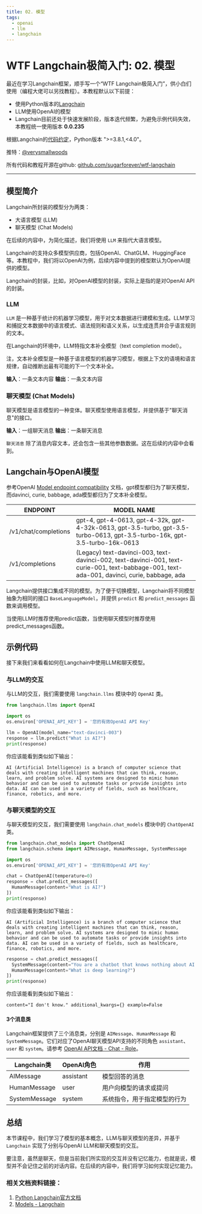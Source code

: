 ```yaml
---
title: 02. 模型
tags:
  - openai
  - llm
  - langchain
---
```


# WTF Langchain极简入门: 02. 模型

最近在学习Langchain框架，顺手写一个“WTF Langchain极简入门”，供小白们使用（编程大佬可以另找教程）。本教程默认以下前提：
- 使用Python版本的[Langchain](https://github.com/hwchase17/langchain)
- LLM使用OpenAI的模型
- Langchain目前还处于快速发展阶段，版本迭代频繁，为避免示例代码失效，本教程统一使用版本 **0.0.235**

根据Langchain的[代码约定](https://github.com/hwchase17/langchain/blob/v0.0.235/pyproject.toml#L14C1-L14C24)，Python版本 ">=3.8.1,<4.0"。

推特：[@verysmallwoods](https://twitter.com/verysmallwoods)

所有代码和教程开源在github: [github.com/sugarforever/wtf-langchain](https://github.com/sugarforever/wtf-langchain)

-----

## 模型简介

Langchain所封装的模型分为两类：
- 大语言模型 (LLM)
- 聊天模型 (Chat Models)

在后续的内容中，为简化描述，我们将使用 `LLM` 来指代大语言模型。

Langchain的支持众多模型供应商，包括OpenAI、ChatGLM、HuggingFace等。本教程中，我们将以OpenAI为例，后续内容中提到的模型默认为OpenAI提供的模型。

Langchain的封装，比如，对OpenAI模型的封装，实际上是指的是对OpenAI API的封装。

### LLM

`LLM` 是一种基于统计的机器学习模型，用于对文本数据进行建模和生成。LLM学习和捕捉文本数据中的语言模式、语法规则和语义关系，以生成连贯并合乎语言规则的文本。

在Langchain的环境中，LLM特指文本补全模型（text completion model）。

注，文本补全模型是一种基于语言模型的机器学习模型，根据上下文的语境和语言规律，自动推断出最有可能的下一个文本补全。

**输入**：一条文本内容
**输出**：一条文本内容

### 聊天模型 (Chat Models)

聊天模型是语言模型的一种变体。聊天模型使用语言模型，并提供基于"聊天消息"的接口。

**输入**：一组聊天消息
**输出**：一条聊天消息

`聊天消息` 除了消息内容文本，还会包含一些其他参数数据。这在后续的内容中会看到。

## Langchain与OpenAI模型

参考OpenAI [Model endpoint compatibility](https://platform.openai.com/docs/models/model-endpoint-compatibility) 文档，gpt模型都归为了聊天模型，而davinci, curie, babbage, ada模型都归为了文本补全模型。

| ENDPOINT | MODEL NAME |
| -------- | ------- |
| /v1/chat/completions | gpt-4, gpt-4-0613, gpt-4-32k, gpt-4-32k-0613, gpt-3.5-turbo, gpt-3.5-turbo-0613, gpt-3.5-turbo-16k, gpt-3.5-turbo-16k-0613 |
| /v1/completions | (Legacy)	text-davinci-003, text-davinci-002, text-davinci-001, text-curie-001, text-babbage-001, text-ada-001, davinci, curie, babbage, ada |

Langchain提供接口集成不同的模型。为了便于切换模型，Langchain将不同模型抽象为相同的接口 `BaseLanguageModel`，并提供 `predict` 和 `predict_messages` 函数来调用模型。

当使用LLM时推荐使用predict函数，当使用聊天模型时推荐使用predict_messages函数。

## 示例代码

接下来我们来看看如何在Langchain中使用LLM和聊天模型。
### 与LLM的交互

与LLM的交互，我们需要使用 `langchain.llms` 模块中的 `OpenAI` 类。

```python
from langchain.llms import OpenAI

import os
os.environ['OPENAI_API_KEY'] = '您的有效OpenAI API Key'

llm = OpenAI(model_name="text-davinci-003")
response = llm.predict("What is AI?")
print(response)
```

你应该能看到类似如下输出：

```shell
AI (Artificial Intelligence) is a branch of computer science that deals with creating intelligent machines that can think, reason, learn, and problem solve. AI systems are designed to mimic human behavior and can be used to automate tasks or provide insights into data. AI can be used in a variety of fields, such as healthcare, finance, robotics, and more.
```

### 与聊天模型的交互

与聊天模型的交互，我们需要使用 `langchain.chat_models` 模块中的 `ChatOpenAI` 类。

```python
from langchain.chat_models import ChatOpenAI
from langchain.schema import AIMessage, HumanMessage, SystemMessage

import os
os.environ['OPENAI_API_KEY'] = '您的有效OpenAI API Key'

chat = ChatOpenAI(temperature=0)
response = chat.predict_messages([ 
  HumanMessage(content="What is AI?")
])
print(response)
```

你应该能看到类似如下输出：

```shell
AI (Artificial Intelligence) is a branch of computer science that deals with creating intelligent machines that can think, reason, learn, and problem solve. AI systems are designed to mimic human behavior and can be used to automate tasks or provide insights into data. AI can be used in a variety of fields, such as healthcare, finance, robotics, and more.
```

```python
response = chat.predict_messages([
  SystemMessage(content="You are a chatbot that knows nothing about AI. When you are asked about AI, you must say 'I don\'t know'"),
  HumanMessage(content="What is deep learning?")
])
print(response)
```

你应该能看到类似如下输出：

```shell
content="I don't know." additional_kwargs={} example=False
```

#### 3个消息类

Langchain框架提供了三个消息类，分别是 `AIMessage`、`HumanMessage` 和 `SystemMessage`。它们对应了OpenAI聊天模型API支持的不同角色 `assistant`、`user` 和 `system`。请参考 [OpenAI API文档 - Chat - Role](https://platform.openai.com/docs/api-reference/chat/create#chat/create-role)。

| Langchain类 | OpenAI角色 | 作用 |
| -------- | ------- | ------- |
| AIMessage | assistant | 模型回答的消息 |
| HumanMessage | user | 用户向模型的请求或提问 |
| SystemMessage | system | 系统指令，用于指定模型的行为 |

## 总结

本节课程中，我们学习了模型的基本概念，LLM与聊天模型的差异，并基于 `Langchain` 实现了分别与OpenAI LLM和聊天模型的交互。

要注意，虽然是聊天，但是当前我们所实现的交互并没有记忆能力，也就是说，模型并不会记住之前的对话内容。在后续的内容中，我们将学习如何实现记忆能力。

### 相关文档资料链接：
1. [Python Langchain官方文档](https://python.langchain.com/docs/get_started/introduction.html) 
2. [Models - Langchain](https://python.langchain.com/docs/modules/model_io/models/)
